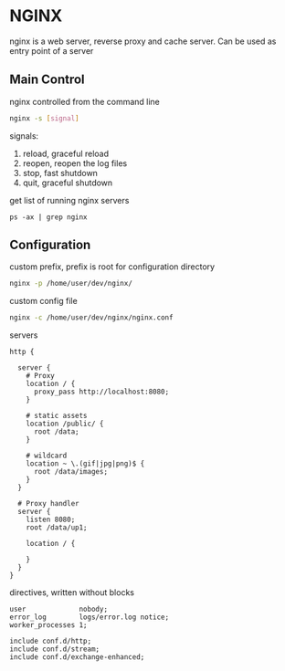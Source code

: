 # NGINX

nginx is a web server, reverse proxy and cache server. Can be used as entry point of a server

## Main Control

nginx controlled from the command line

```sh
nginx -s [signal]
```

signals:

1. reload, graceful reload
2. reopen, reopen the log files
3. stop, fast shutdown
4. quit, graceful shutdown

get list of running nginx servers

```bashsh
ps -ax | grep nginx
```

## Configuration

custom prefix, prefix is root for configuration directory

```bash
nginx -p /home/user/dev/nginx/
```

custom config file

```bash
nginx -c /home/user/dev/nginx/nginx.conf
```

servers

```nginx
http {
  
  server {
    # Proxy
    location / {
      proxy_pass http://localhost:8080;
    }
    
    # static assets
    location /public/ {
      root /data;
    }
    
    # wildcard
    location ~ \.(gif|jpg|png)$ {
      root /data/images;
    }
  }
  
  # Proxy handler
  server {
    listen 8080;
    root /data/up1;

    location / {
      
    }
  }
}
```

directives, written without blocks

```nginx
user             nobody;
error_log        logs/error.log notice;
worker_processes 1;

include conf.d/http;
include conf.d/stream;
include conf.d/exchange-enhanced;
```
